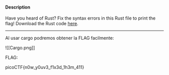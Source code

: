 
#### Description

Have you heard of Rust? Fix the syntax errors in this Rust file to print the flag! Download the Rust code [here](https://challenge-files.picoctf.net/c_verbal_sleep/dcdaf491b35c1d0f5075e9583edbbb7aaea1dffb6ad32bc000e4d87b5200ff7b/fixme3.tar.gz).

--------------------

Al usar cargo podremos obtener la FLAG facilmente:

![[Cargo.png]]

FLAG:

picoCTF{n0w_y0uv3_f1x3d_1h3m_411}